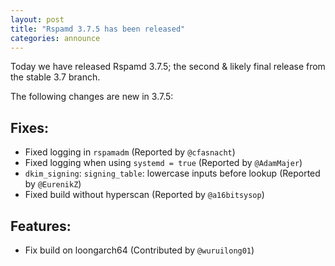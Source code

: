 ```yaml
---
layout: post
title: "Rspamd 3.7.5 has been released"
categories: announce
---
```


Today we have released Rspamd 3.7.5; the second & likely final release from the stable 3.7 branch.

The following changes are new in 3.7.5:

## Fixes:

* Fixed logging in `rspamadm` (Reported by `@cfasnacht`)
* Fixed logging when using `systemd = true` (Reported by `@AdamMajer`)
* `dkim_signing`: `signing_table`: lowercase inputs before lookup (Reported by `@EurenikZ`)
* Fixed build without hyperscan (Reported by `@a16bitsysop`)

## Features:

* Fix build on loongarch64 (Contributed by `@wuruilong01`)
